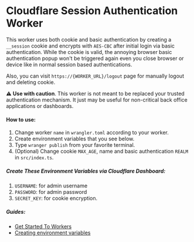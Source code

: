 # Cloudflare Session Authentication Worker
This worker uses both cookie and basic authentication by creating a ``__session`` cookie and encrypts with ``AES-CBC`` after initial login via basic authentication. 
While the cookie is valid, the annoying browser basic authentication popup won't be triggered again even you close browser or device like in normal session based authentications.

Also, you can visit ```https://{WORKER_URL}/logout``` page for manually logout and deleting cookie.

:warning: **Use with caution**. This worker is not meant to be replaced your trusted authentication mechanism. It just may be useful for non-critical back office applications or dashboards.

#### How to use:
1. Change worker ``name`` in ``wrangler.toml`` according to your worker.
2. Create environment variables that you see below.
3. Type ```wranger publish``` from your favorite terminal.
4. (Optional) Change cookie ```MAX_AGE```, name and basic authentication ``REALM`` in ```src/index.ts```.

##### Create These Environment Variables via Cloudflare Dashboard:
1. ``USERNAME``: for admin username
2. ``PASSWORD``: for admin password
3. ``SECRET_KEY``: for cookie encryption.

##### Guides:
* [Get Started To Workers](https://developers.cloudflare.com/workers/get-started/guide/)
* [Creating environment variables](https://developers.cloudflare.com/workers/platform/environment-variables/#:~:text=Add%20environment%20variables%20by%20logging,Add%20variable%20under%20Environment%20Variables.)